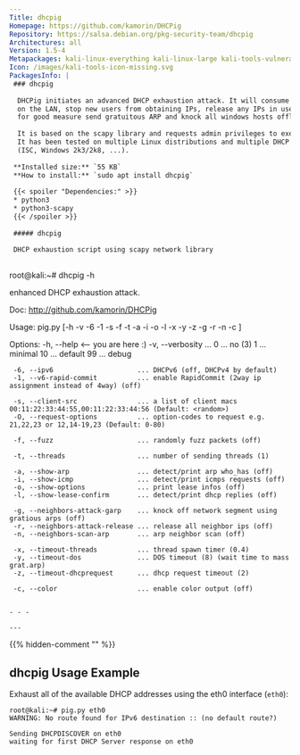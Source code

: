 ```yaml
---
Title: dhcpig
Homepage: https://github.com/kamorin/DHCPig
Repository: https://salsa.debian.org/pkg-security-team/dhcpig
Architectures: all
Version: 1.5-4
Metapackages: kali-linux-everything kali-linux-large kali-tools-vulnerability 
Icon: /images/kali-tools-icon-missing.svg
PackagesInfo: |
 ### dhcpig
 
  DHCPig initiates an advanced DHCP exhaustion attack. It will consume all IPs
  on the LAN, stop new users from obtaining IPs, release any IPs in use, then
  for good measure send gratuitous ARP and knock all windows hosts offline.
   
  It is based on the scapy library and requests admin privileges to execute.
  It has been tested on multiple Linux distributions and multiple DHCP servers
  (ISC, Windows 2k3/2k8, ...).
 
 **Installed size:** `55 KB`  
 **How to install:** `sudo apt install dhcpig`  
 
 {{< spoiler "Dependencies:" >}}
 * python3
 * python3-scapy
 {{< /spoiler >}}
 
 ##### dhcpig
 
 DHCP exhaustion script using scapy network library
 
 ```
 root@kali:~# dhcpig -h
 
 enhanced DHCP exhaustion attack.
 
 Doc:
     http://github.com/kamorin/DHCPig
 
 
 Usage:
     pig.py [-h -v -6 -1 -s -f -t -a -i -o -l -x -y -z -g -r -n -c ] <interface>
   
 Options:
     -h, --help                     <-- you are here :)
     -v, --verbosity                ...  0 ... no         (3)
                                         1 ... minimal
                                        10 ... default
                                        99 ... debug
                                        
     -6, --ipv6                     ... DHCPv6 (off, DHCPv4 by default)
     -1, --v6-rapid-commit          ... enable RapidCommit (2way ip assignment instead of 4way) (off)
     
     -s, --client-src               ... a list of client macs 00:11:22:33:44:55,00:11:22:33:44:56 (Default: <random>)
     -O, --request-options          ... option-codes to request e.g. 21,22,23 or 12,14-19,23 (Default: 0-80)
     
     -f, --fuzz                     ... randomly fuzz packets (off)
 
     -t, --threads                  ... number of sending threads (1)
     
     -a, --show-arp                 ... detect/print arp who_has (off)
     -i, --show-icmp                ... detect/print icmps requests (off)
     -o, --show-options             ... print lease infos (off)
     -l, --show-lease-confirm       ... detect/print dhcp replies (off)
     
     -g, --neighbors-attack-garp    ... knock off network segment using gratious arps (off)
     -r, --neighbors-attack-release ... release all neighbor ips (off)
     -n, --neighbors-scan-arp       ... arp neighbor scan (off)
     
     -x, --timeout-threads          ... thread spawn timer (0.4)
     -y, --timeout-dos              ... DOS timeout (8) (wait time to mass grat.arp)
     -z, --timeout-dhcprequest      ... dhcp request timeout (2)
     
     -c, --color                    ... enable color output (off)
 
 ```
 
 - - -
 
---
```

{{% hidden-comment "<!--Do not edit anything above this line-->" %}}

## dhcpig Usage Example

Exhaust all of the available DHCP addresses using the eth0 interface (`eth0`):

```
root@kali:~# pig.py eth0
WARNING: No route found for IPv6 destination :: (no default route?)

Sending DHCPDISCOVER on eth0
waiting for first DHCP Server response on eth0
```
